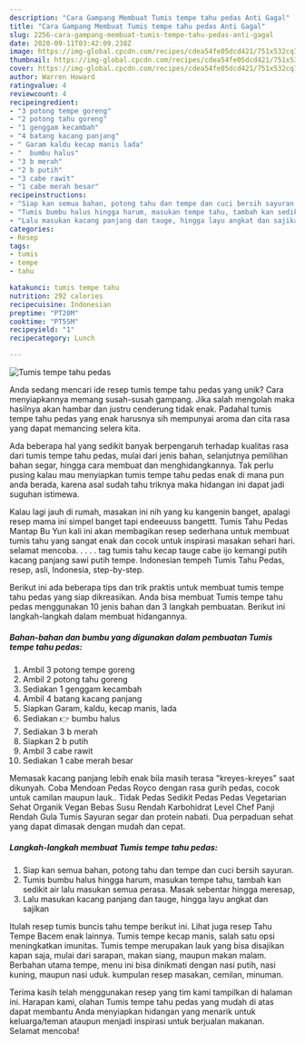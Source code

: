 ```yaml
---
description: "Cara Gampang Membuat Tumis tempe tahu pedas Anti Gagal"
title: "Cara Gampang Membuat Tumis tempe tahu pedas Anti Gagal"
slug: 2256-cara-gampang-membuat-tumis-tempe-tahu-pedas-anti-gagal
date: 2020-09-11T03:42:09.238Z
image: https://img-global.cpcdn.com/recipes/cdea54fe05dcd421/751x532cq70/tumis-tempe-tahu-pedas-foto-resep-utama.jpg
thumbnail: https://img-global.cpcdn.com/recipes/cdea54fe05dcd421/751x532cq70/tumis-tempe-tahu-pedas-foto-resep-utama.jpg
cover: https://img-global.cpcdn.com/recipes/cdea54fe05dcd421/751x532cq70/tumis-tempe-tahu-pedas-foto-resep-utama.jpg
author: Warren Howard
ratingvalue: 4
reviewcount: 4
recipeingredient:
- "3 potong tempe goreng"
- "2 potong tahu goreng"
- "1 genggam kecambah"
- "4 batang kacang panjang"
- " Garam kaldu kecap manis lada"
- "  bumbu halus"
- "3 b merah"
- "2 b putih"
- "3 cabe rawit"
- "1 cabe merah besar"
recipeinstructions:
- "Siap kan semua bahan, potong tahu dan tempe dan cuci bersih sayuran."
- "Tumis bumbu halus hingga harum, masukan tempe tahu, tambah kan sedikit air lalu masukan semua perasa. Masak sebentar hingga meresap,"
- "Lalu masukan kacang panjang dan tauge, hingga layu angkat dan sajikan"
categories:
- Resep
tags:
- tumis
- tempe
- tahu

katakunci: tumis tempe tahu 
nutrition: 292 calories
recipecuisine: Indonesian
preptime: "PT20M"
cooktime: "PT55M"
recipeyield: "1"
recipecategory: Lunch

---
```



![Tumis tempe tahu pedas](https://img-global.cpcdn.com/recipes/cdea54fe05dcd421/751x532cq70/tumis-tempe-tahu-pedas-foto-resep-utama.jpg)

Anda sedang mencari ide resep tumis tempe tahu pedas yang unik? Cara menyiapkannya memang susah-susah gampang. Jika salah mengolah maka hasilnya akan hambar dan justru cenderung tidak enak. Padahal tumis tempe tahu pedas yang enak harusnya sih mempunyai aroma dan cita rasa yang dapat memancing selera kita.

Ada beberapa hal yang sedikit banyak berpengaruh terhadap kualitas rasa dari tumis tempe tahu pedas, mulai dari jenis bahan, selanjutnya pemilihan bahan segar, hingga cara membuat dan menghidangkannya. Tak perlu pusing kalau mau menyiapkan tumis tempe tahu pedas enak di mana pun anda berada, karena asal sudah tahu triknya maka hidangan ini dapat jadi suguhan istimewa.

Kalau lagi jauh di rumah, masakan ini nih yang ku kangenin banget, apalagi resep mama ini simpel banget tapi endeeuuss bangettt. Tumis Tahu Pedas Mantap Bu Yun kali ini akan membagikan resep sederhana untuk membuat tumis tahu yang sangat enak dan cocok untuk inspirasi masakan sehari hari. selamat mencoba. . . . . tag tumis tahu kecap tauge cabe ijo kemangi putih kacang panjang sawi putih tempe. Indonesian tempeh Tumis Tahu Pedas, resep, asli, Indonesia, step-by-step.


Berikut ini ada beberapa tips dan trik praktis untuk membuat tumis tempe tahu pedas yang siap dikreasikan. Anda bisa membuat Tumis tempe tahu pedas menggunakan 10 jenis bahan dan 3 langkah pembuatan. Berikut ini langkah-langkah dalam membuat hidangannya.

<!--inarticleads1-->

##### Bahan-bahan dan bumbu yang digunakan dalam pembuatan Tumis tempe tahu pedas:

1. Ambil 3 potong tempe goreng
1. Ambil 2 potong tahu goreng
1. Sediakan 1 genggam kecambah
1. Ambil 4 batang kacang panjang
1. Siapkan  Garam, kaldu, kecap manis, lada
1. Sediakan  👉 bumbu halus
1. Sediakan 3 b merah
1. Siapkan 2 b putih
1. Ambil 3 cabe rawit
1. Sediakan 1 cabe merah besar


Memasak kacang panjang lebih enak bila masih terasa &#34;kreyes-kreyes&#34; saat dikunyah. Coba Mendoan Pedas Royco dengan rasa gurih pedas, cocok untuk camilan maupun lauk.. Tidak Pedas Sedikit Pedas Pedas Vegetarian Sehat Organik Vegan Bebas Susu Rendah Karbohidrat Level Chef Panji Rendah Gula Tumis Sayuran segar dan protein nabati. Dua perpaduan sehat yang dapat dimasak dengan mudah dan cepat. 

<!--inarticleads2-->

##### Langkah-langkah membuat Tumis tempe tahu pedas:

1. Siap kan semua bahan, potong tahu dan tempe dan cuci bersih sayuran.
1. Tumis bumbu halus hingga harum, masukan tempe tahu, tambah kan sedikit air lalu masukan semua perasa. Masak sebentar hingga meresap,
1. Lalu masukan kacang panjang dan tauge, hingga layu angkat dan sajikan


Itulah resep tumis buncis tahu tempe berikut ini. Lihat juga resep Tahu Tempe Bacem enak lainnya. Tumis tempe kecap manis, salah satu opsi meningkatkan imunitas. Tumis tempe merupakan lauk yang bisa disajikan kapan saja, mulai dari sarapan, makan siang, maupun makan malam. Berbahan utama tempe, menu ini bisa dinikmati dengan nasi putih, nasi kuning, maupun nasi uduk. kumpulan resep masakan, cemilan, minuman. 

Terima kasih telah menggunakan resep yang tim kami tampilkan di halaman ini. Harapan kami, olahan Tumis tempe tahu pedas yang mudah di atas dapat membantu Anda menyiapkan hidangan yang menarik untuk keluarga/teman ataupun menjadi inspirasi untuk berjualan makanan. Selamat mencoba!
